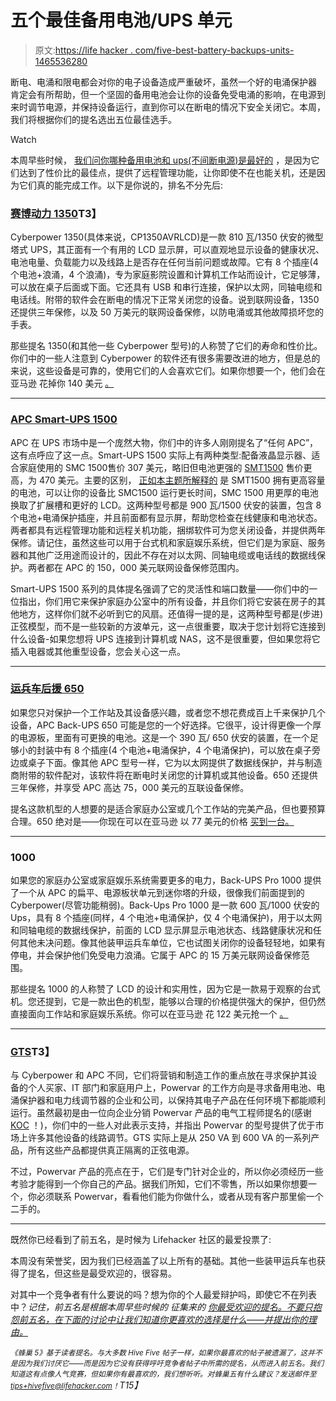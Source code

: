 # 五个最佳备用电池/UPS 单元

> 原文:[https://life hacker . com/five-best-battery-backups-units-1465536280](https://lifehacker.com/five-best-battery-backups-ups-units-1465536280)

断电、电涌和限电都会对你的电子设备造成严重破坏，虽然一个好的电涌保护器 肯定会有所帮助，但一个坚固的备用电池会让你的设备免受电涌的影响，在电源到来时调节电源，并保持设备运行，直到你可以在断电的情况下安全关闭它。本周，我们将根据你们的提名选出五位最佳选手。

Watch

本周早些时候， [我们问你哪种备用电池和 ups(不间断电源)是最好的](https://lifehacker.com/whats-the-best-battery-backup-ups-1464300026) ，是因为它们达到了性价比的最佳点，提供了远程管理功能，让你即使不在也能关机，还是因为它们真的能完成工作。以下是你说的，排名不分先后:

### [赛博动力 1350](http://www.cyberpowersystems.com/products/ups-systems/intelligent-lcd-ups/cp1350avrlcd.html)T3】

Cyberpower 1350(具体来说，CP1350AVRLCD)是一款 810 瓦/1350 伏安的微型塔式 UPS，其正面有一个有用的 LCD 显示屏，可以直观地显示设备的健康状况、电池电量、负载能力以及线路上是否存在任何当前问题或故障。它有 8 个插座(4 个电池+浪涌，4 个浪涌)，专为家庭影院设置和计算机工作站而设计，它足够薄，可以放在桌子后面或下面。它还具有 USB 和串行连接，保护以太网，同轴电缆和电话线。附带的软件会在断电的情况下正常关闭您的设备。说到联网设备，1350 还提供三年保修，以及 50 万美元的联网设备保修，以防电涌或其他故障损坏您的手表。

那些提名 1350(和其他一些 Cyberpower 型号)的人称赞了它们的寿命和性价比。你们中的一些人注意到 Cyberpower 的软件还有很多需要改进的地方，但是总的来说，这些设备是可靠的，使用它们的人会喜欢它们。如果你想要一个，他们会在亚马逊 花掉你 140 美元 [。](http://www.amazon.com/CyberPower-CP1350AVRLCD-Intelligent-Series-Mini-Tower/dp/B000OFXKFI/?asc_campaign=InlineText&asc_refurl=https://lifehacker.com/five-best-battery-backups-ups-units-1465536280&asc_source=&tag=kinjalifehackerlink-20)

* * *

### [APC Smart-UPS 1500](http://www.apc.com/resource/include/techspec_index.cfm?base_sku=sua1500i)

APC 在 UPS 市场中是一个庞然大物，你们中的许多人刚刚提名了“任何 APC”，这有点呼应了这一点。Smart-UPS 1500 实际上有两种类型:配备液晶显示器、适合家庭使用的 SMC 1500售价 307 美元，略旧但电池更强的 [SMT1500](http://www.amazon.com/APC-Smart-UPS-SMT1500-1500VA-System/dp/B002MZW5JU/?asc_campaign=InlineText&asc_refurl=https://lifehacker.com/five-best-battery-backups-ups-units-1465536280&asc_source=&tag=kinjalifehackerlink-20) 售价更高，为 470 美元。主要的区别， [正如本主题所解释的](http://forums.apc.com/message/43627) 是 SMT1500 拥有更高容量的电池，可以让你的设备比 SMC1500 运行更长时间，SMC 1500 用更厚的电池换取了扩展槽和更好的 LCD。这两种型号都是 900 瓦/1500 伏安的装置，包含 8 个电池+电涌保护插座，并且前面都有显示屏，帮助您检查在线健康和电池状态。两者都具有远程管理功能和远程关机功能，捆绑软件可为您关闭设备，并提供两年保修。请记住，虽然这些可以用于台式机和家庭娱乐系统，但它们是为家庭、服务器和其他广泛用途而设计的，因此不存在对以太网、同轴电缆或电话线的数据线保护。两者都在 APC 的 150，000 美元联网设备保修范围内。

Smart-UPS 1500 系列的具体提名强调了它的灵活性和端口数量——你们中的一位指出，你们用它来保护家庭办公室中的所有设备，并且你们将它安装在房子的其他地方，这样你们就不必听到它的风扇。还值得一提的是，这两种型号都是(步进)正弦模型，而不是一些较新的方波单元，这一点很重要，取决于您计划将它连接到什么设备-如果您想将 UPS 连接到计算机或 NAS，这不是很重要，但如果您将它插入电器或其他重型设备，您会关心这一点。

* * *

### [运兵车后援 650](http://www.apc.com/products/resource/include/techspec_index.cfm?base_sku=BE650G1&total_watts=200)

如果您只对保护一个工作站及其设备感兴趣，或者您不想花费成百上千来保护几个设备，APC Back-UPS 650 可能是您的一个好选择。它很平，设计得更像一个厚的电源板，里面有可更换的电池。这是一个 390 瓦/ 650 伏安的装置，在一个足够小的封装中有 8 个插座(4 个电池+电涌保护，4 个电涌保护)，可以放在桌子旁边或桌子下面。像其他 APC 型号一样，它为以太网提供了数据线保护，并与制造商附带的软件配对，该软件将在断电时关闭您的计算机或其他设备。650 还提供三年保修，并享受 APC 高达 75，000 美元的互联设备保修。

提名这款机型的人想要的是适合家庭办公室或几个工作站的完美产品，但也要预算合理。650 绝对是——你现在可以在亚马逊 以 77 美元的价格 [买到一台。](http://www.amazon.com/APC-BE650G1-Saving-Battery-Back-UPS/dp/B005GZRUZW/?asc_campaign=InlineText&asc_refurl=https://lifehacker.com/five-best-battery-backups-ups-units-1465536280&asc_source=&tag=kinjalifehackerlink-20)

* * *

### 1000

如果您的家庭办公室或家庭娱乐系统需要更多的电力，Back-UPS Pro 1000 提供了一个从 APC 的扁平、电源板状单元到迷你塔的升级，很像我们前面提到的 Cyberpower(尽管功能稍弱)。Back-Ups Pro 1000 是一款 600 瓦/1000 伏安的 Ups，具有 8 个插座(同样，4 个电池+电涌保护，仅 4 个电涌保护)，用于以太网和同轴电缆的数据线保护，前面的 LCD 显示屏显示电池状态、线路健康状况和任何其他未决问题。像其他装甲运兵车单位，它也试图关闭你的设备轻轻地，如果有停电，并会保护他们免受电力浪涌。它属于 APC 的 15 万美元联网设备保修范围。

那些提名 1000 的人称赞了 LCD 的设计和实用性，因为它是一款易于观察的台式机。您还提到，它是一款出色的机型，能够以合理的价格提供强大的保护，但仍然直接面向工作站和家庭娱乐系统。你可以在亚马逊 花 122 美元抢一个 [。](http://www.amazon.com/APC-BR1000G-Back-UPS-Uninterruptible-Supply/dp/B0038ZTZ3W/?asc_campaign=InlineText&asc_refurl=https://lifehacker.com/five-best-battery-backups-ups-units-1465536280&asc_source=&tag=kinjalifehackerlink-20)

* * *

### [GTS](http://powervar.com/product_details.php?catid=3&productid=29)T3】

与 Cyberpower 和 APC 不同，它们将营销和制造工作的重点放在寻求保护其设备的个人买家、IT 部门和家庭用户上，Powervar 的工作方向是寻求备用电池、电涌保护器和电力线调节器的企业和公司，以保持其电子产品在任何环境下都能顺利运行。虽然最初是由一位向企业分销 Powervar 产品的电气工程师提名的(感谢 [KOC](http://koc.kinja.com/) ！)，你们中的一些人对此表示支持，并指出 Powervar 的型号提供了优于市场上许多其他设备的线路调节。GTS 实际上是从 250 VA 到 600 VA 的一系列产品，所有这些产品都提供真正隔离的正弦电源。

不过，Powervar 产品的亮点在于，它们是专门针对企业的，所以你必须经历一些考验才能得到一个你自己的产品。据我们所知，它们不零售，所以如果你想要一个，你必须联系 Powervar，看看他们能为你做什么，或者从现有客户那里偷一个二手的。

* * *

既然你已经看到了前五名，是时候为 Lifehacker 社区的最爱投票了:

本周没有荣誉奖，因为我们已经涵盖了以上所有的基础。其他一些装甲运兵车也获得了提名，但这些是最受欢迎的，很容易。

对其中一个竞争者有什么要说的吗？想为你的个人最爱辩护吗，即使它不在列表中？*记住，前五名是根据本周早些时候的* *征集来的* [*你最受欢迎的提名。不要只抱怨前五名，在下面的讨论中让我们知道你更喜欢的选择是什么——并提出你的理由。*](https://lifehacker.com/whats-the-best-battery-backup-ups-1464300026)

*<small>《蜂巢 5》基于读者提名。与大多数 Hive Five 帖子一样，如果你最喜欢的帖子被遗漏了，这并不是因为我们讨厌它——而是因为它没有获得呼吁竞争者帖子中所需的提名，从而进入前五名。我们知道这有点像人气竞赛，但如果你有最喜欢的，我们想听听。对蜂巢五有什么建议？发送邮件至</small>*[*<small>tips+hivefive@lifehacker.com</small>*](mailto:tips+hivefive@lifehacker.com)*<small>！</small>T15】*